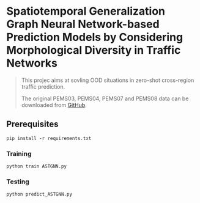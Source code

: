 

# Spatiotemporal Generalization Graph Neural Network-based Prediction Models by Considering Morphological Diversity in Traffic Networks

> This projec aims at sovling OOD situations in zero-shot cross-region traffic prediction.
>
> 
> The original PEMS03, PEMS04, PEMS07 and PEMS08 data can be downloaded from [GitHub](https://github.com/guoshnBJTU/ASTGNN/tree/main/data).






## Prerequisites
```
pip install -r requirements.txt
```

### Training

```
python train ASTGNN.py
```

### Testing
```
python predict_ASTGNN.py
```
